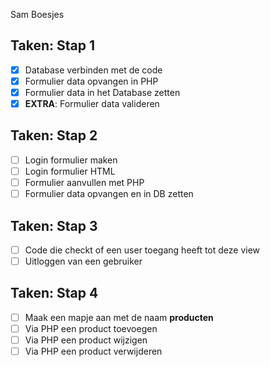 Sam Boesjes

## **Taken: Stap 1**
- [X]  Database verbinden met de code
- [X]  Formulier data opvangen in PHP
- [X]  Formulier data in het Database zetten
- [X]  **EXTRA**: Formulier data valideren

## Taken: Stap 2
- [ ]  Login formulier maken
- [ ]  Login formulier HTML
- [ ]  Formulier aanvullen met PHP
- [ ]  Formulier data opvangen en in DB zetten

## Taken: Stap 3
- [ ]  Code die checkt of een user toegang heeft tot deze view
- [ ]  Uitloggen van een gebruiker

## Taken: Stap 4
- [ ]  Maak een mapje aan met de naam **producten**
- [ ]  Via PHP een product toevoegen
- [ ]  Via PHP een product wijzigen
- [ ]  Via PHP een product verwijderen